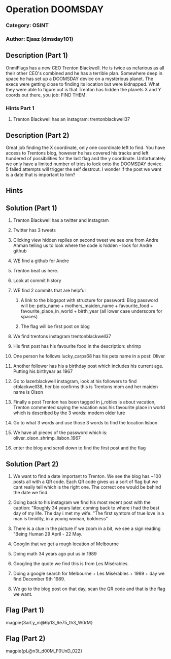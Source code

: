 # Operation DOOMSDAY
### Category: OSINT
### Author: Ejaaz (dmsday101)

## Description (Part 1)

OnmiFlags has a new CEO Trenton Blackwell. He is twice as nefarious as all their other CEO's combined and he has a terrible plan.
Somewhere deep in space he has set up a DOOMSDAY device on a mysterious planet. The execs were getting close to finding its location but were kidnapped. 
What they were able to figure out is that Trenton has hidden the planets X and Y coords out there, you job: FIND THEM. 

### Hints Part 1

1. Trenton Blackwell has an instagram: trentonblackwell37


## Description (Part 2)

Great job finding the X coordinate, only one coordinate left to find. You have access to Trentons blog, however he has covered his tracks and left hundered of possibilities for the last flag and the y coordinate. 
Unfortunately we only have a limited number of tries to lock onto the DOOMSDAY device. 5 failed attempts will trigger the self destrcut. 
I wonder if the post we want is a date that is important to him?


## Hints

## Solution (Part 1)

1. Trenton Blackwell has a twitter and instagram

2. Twitter has 3 tweets 

3. Clicking view hidden replies on second tweet we see one from Andre Ahman telling us to look where the code is hidden - look for Andre github

4. WE find a github for Andre

5. Trenton beat us here.

6. Look at commit history

7. WE find 2 commits that are helpful

    1. A link to the blogspot with structure for password: Blog password will be: pets_name + mothers_maiden_name + favourite_food + favourite_place_in_world + birth_year (all lower case underscore for spaces)

    2. The flag will be first post on blog

8. We find trentons instagram trentonblackwell37

9. His first post has his favourite food in the description: shrimp

10. One person he follows lucky_carps68 has his pets name in a post: Oliver

11. Another follower has his a birthday post which includes his current age. Putting his birthyear as 1967

12. Go to lazerblackwell instagram, look at his followers to find ctblackwell38, her bio confirms this is Trentons mom and her maiden name is Olson

13. Finally a post Trenton has been tagged in j_robles is about vacation, Trenton commented saying the vacation was his favourite place in world which is described by the 3 words: modern older lure

14. Go to what 3 words and use those 3 words to find the location lisbon.

15. We have all pieces of the password which is: oliver_olson_shrimp_lisbon_1967

16. enter the blog and scroll down to find the first post and the flag

## Solution (Part 2)

1. We want to find a date important to Trenton. We see the blog has ~100 posts all with a QR code. Each QR code gives us a sort of flag but we cant really tell which is the right one. The correct one would be behind the date we find. 

2. Going back to his instagram we find his most recent post with the caption: "Roughly 34 years later, coming back to where i had the best day of my life. The day i met my wife. "The first symtom of true love in a man is timidity, in a young woman, boldness"

3. There is a clue in the picture if we zoom in a bit, we see a sign reading "Being Human 29 April - 22 May.

4. Googlin that we get a rough location of Melbourne

5. Doing math 34 years ago put us in 1989

6. Googling the quote we find this is from Les Misérables.

7. Doing a google search for Melbourne + Les Misérables + 1989 + day we find December 9th 1989. 

8. We go to the blog post on that day, scan the QR code and that is the flag we want. 

## Flag (Part 1)

magpie{3arLy_m@6p13_6e75_th3_W0rM}

## Flag (Part 2)

magpie{pL@n3t_d00M_F0UnD_022}


